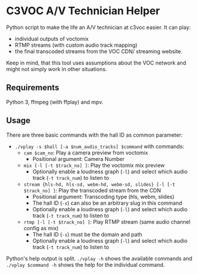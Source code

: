 # C3VOC A/V Technician Helper
Python script to make the life an A/V technician at c3voc easier.
It can play:

- individual outputs of voctomix
- RTMP streams (with custom audio track mapping)
- the final transcoded streams from the VOC CDN/ streaming website.

Keep in mind, that this tool uses assumptions about the VOC network and might not simply work in other situations.


## Requirements
Python 3, ffmpeg (with ffplay) and mpv.


## Usage
There are three basic commands with the hall ID as common parameter:
- `./vplay -s $hall [-a $num_audio_tracks] $command` with commands:
    - `cam $cam_no`: Play a camera preview from voctomix
        * Positional argument: Camera Number
    - `mix [-l [-t $track_no] ]`: Play the voctomix mix preview
        * Optionally enable a loudness graph (`-l`) and select which audio track (`-t track_num`) to listen to
    - `stream {hls-hd, hls-sd, webm-hd, webm-sd, slides} [-l [-t $track_no] ]`: Play the transcoded stream from the CDN
        * Positional argument: Transcoding type (hls, webm, slides)
        * The hall ID (`-s`) can also be an arbitrary slug in this command
        * Optionally enable a loudness graph (`-l`) and select which audio track (`-t track_num`) to listen to
    - `rtmp [-l [-t $track_no] ]`: Play RTMP stream (same audio channel config as mix)
        * The hall ID (`-s`) must be the domain and path
        * Optionally enable a loudness graph (`-l`) and select which audio track (`-t track_num`) to listen to

Python's help output is split.
`./vplay -h` shows the available commands and `./vplay $command -h` shows the help for the individual command.
